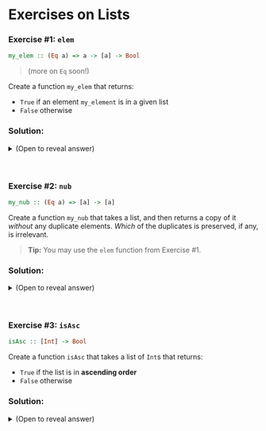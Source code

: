 # Exercises on Lists

### Exercise #1: `elem`
```hs
my_elem :: (Eq a) => a -> [a] -> Bool
```
> (more on `Eq` soon!)

Create a function `my_elem` that returns:
- `True` if an element `my_element` is in a given list
- `False` otherwise

### Solution:
<details>
    <summary>(Open to reveal answer)</summary>
    
    my_elem _ [] = False
    my_elem a (head:tail)
        | a == head = True
        | otherwise = False

</details>
<br>
<br>

### Exercise #2: `nub`
```hs
my_nub :: (Eq a) => [a] -> [a]
```
Create a function `my_nub` that takes a list,
and then returns a copy of it _without_ any duplicate elements. _Which_ of the duplicates is preserved, if any, is irrelevant. 
> **Tip:** You may use the `elem` function from Exercise #1.

### Solution:
<details>
    <summary>(Open to reveal answer)</summary>

    ```
    my_nub [] = []
    my_nub (head:tail)
        | not(x `elem` xs) = x : my_nub xs
        | otherwise        = my_nub xs
    ```
</details>
<br>
<br>

### Exercise #3: `isAsc`
```hs
isAsc :: [Int] -> Bool
```
Create a function `isAsc` that takes a list of
`Int`s that returns:
- `True` if the list is in **ascending order**
- `False` otherwise

### Solution:
<details>
    <summary>(Open to reveal answer)</summary>

    isAsc [] = True
    isAsc [x] = True
    isAsc (x:y:xs)
        | x <= y    = isAsc xs
        | otherwise = False
  
</details>
